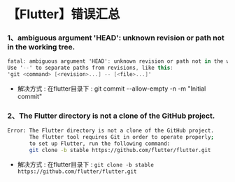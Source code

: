 # 【Flutter】错误汇总

### 1、ambiguous argument 'HEAD': unknown revision or path not in the working tree.

```csharp
fatal: ambiguous argument 'HEAD': unknown revision or path not in the working tree.
Use '--' to separate paths from revisions, like this:
'git <command> [<revision>...] -- [<file>...]'
```

- 解决方式 : 在flutter目录下 : git commit --allow-empty -n -m "Initial commit"

### 2、The Flutter directory is not a clone of the GitHub project.

```bash
Error: The Flutter directory is not a clone of the GitHub project.
       The flutter tool requires Git in order to operate properly;
       to set up Flutter, run the following command:
       git clone -b stable https://github.com/flutter/flutter.git
```

- 解决方式 : 在flutter目录下 : `git clone -b stable https://github.com/flutter/flutter.git`